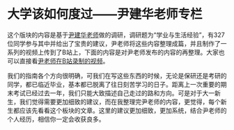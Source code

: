 # 大学该如何度过——尹建华老师专栏

这个版块的内容是基于[尹建华老师](https://jhyin12.github.io/)做的调研，调研题为“学业与生活经验”，有327位同学参与其中并给出了宝贵的建议，尹老师将这些内容整理成篇，并且制作了一系列的视频上传到了B站上，下面的内容是对尹老师发布的内容的再整理。大家也可以直接看[尹老师在B站录制的视频](https://www.bilibili.com/video/BV1j7kqYLEmx/?share_source=copy_web&vd_source=f05618a558fd30c5e0096895a624d17f)。

我们的指南各个方向很明确，可我们在写这些东西的时候，无论是保研还是考研的同学，都已临近毕业，基本都已脱离了往日刻苦学习的日子。距离上一次重要的期末考试已经过去一年，我们只能大致描述自己走过的路和方向。可是对于大一新生，我们觉得需要更加细致的建议，而在我整理完尹老师的内容，更觉得，每个新生都应该先看看这个板块的文章。这里的建议更加细致，更加系统，结合尹老师的个人经历，相信你一定会收获良多。